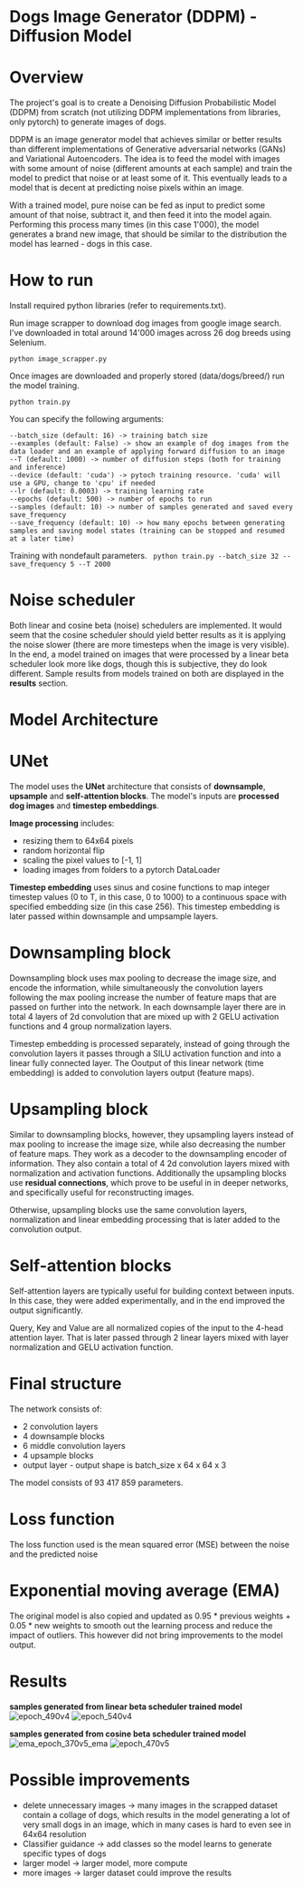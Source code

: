 # Dogs Image Generator (DDPM) - Diffusion Model

# Overview

The project's goal is to create a Denoising Diffusion Probabilistic Model (DDPM) from scratch (not utilizing DDPM implementations from libraries, only pytorch) to generate images of dogs.

DDPM is an image generator model that achieves similar or better results than different implementations of Generative adversarial networks (GANs) and Variational Autoencoders.
The idea is to feed the model with images with some amount of noise (different amounts at each sample) and train the model to predict that noise or at least some of it.
This eventually leads to a model that is decent at predicting noise pixels within an image.

With a trained model, pure noise can be fed as input to predict some amount of that noise, subtract it, and then feed it into the model again. Performing this process many times (in this case 1'000), the model generates a brand new image, that should be similar to the distribution the model has learned - dogs in this case.

# How to run

Install required python libraries (refer to requirements.txt).

Run image scrapper to download dog images from google image search. I've downloaded in total around 14'000 images across 26 dog breeds using Selenium.

``` python image_scrapper.py ```

Once images are downloaded and properly stored (data/dogs/breed/) run the model training.

``` python train.py ```

You can specify the following arguments:
```
--batch_size (default: 16) -> training batch size
--examples (default: False) -> show an example of dog images from the data loader and an example of applying forward diffusion to an image
--T (default: 1000) -> number of diffusion steps (both for training and inference)
--device (default: 'cuda') -> pytoch training resource. 'cuda' will use a GPU, change to 'cpu' if needed
--lr (default: 0.0003) -> training learning rate
--epochs (default: 500) -> number of epochs to run
--samples (default: 10) -> number of samples generated and saved every save_frequency
--save_frequency (default: 10) -> how many epochs between generating samples and saving model states (training can be stopped and resumed at a later time)
```

Training with nondefault parameters.
``` python train.py --batch_size 32 --save_frequency 5 --T 2000``` 

# Noise scheduler

Both linear and cosine beta (noise) schedulers are implemented. It would seem that the cosine scheduler should yield better results as it is applying the noise slower (there are more timesteps when the image is very visible).
In the end, a model trained on images that were processed by a linear beta scheduler look more like dogs, though this is subjective, they do look different.
Sample results from models trained on both are displayed in the **results** section.

# Model Architecture

# UNet
The model uses the **UNet** architecture that consists of **downsample**, **upsample** and **self-attention blocks**.
The model's inputs are **processed dog images** and **timestep embeddings**.

**Image processing** includes:
- resizing them to 64x64 pixels
- random horizontal flip
- scaling the pixel values to [-1, 1]
- loading images from folders to a pytorch DataLoader

**Timestep embedding** uses sinus and cosine functions to map integer timestep values (0 to T, in this case, 0 to 1000) to a continuous space with specified embedding size (in this case 256).
This timestep embedding is later passed within downsample and umpsample layers.
  

# Downsampling block
Downsampling block uses max pooling to decrease the image size, and encode the information, while simultaneously the convolution layers following the max pooling increase the number of feature maps that are passed on further into the network.
In each downsample layer there are in total 4 layers of 2d convolution that are mixed up with 2 GELU activation functions and 4 group normalization layers.

Timestep embedding is processed separately, instead of going through the convolution layers it passes through a SILU activation function and into a linear fully connected layer.
The Ooutput of this linear network (time embedding) is added to convolution layers output (feature maps).

# Upsampling block
Similar to downsampling blocks, however, they upsampling layers instead of max pooling to increase the image size, while also decreasing the number of feature maps. They work as a decoder to the downsampling encoder of information. They also contain a total of 4 2d convolution layers mixed with normalization and activation functions.
Additionally the upsampling blocks use **residual connections**, which prove to be useful in in deeper networks, and specifically useful for reconstructing images.

Otherwise, upsampling blocks use the same convolution layers, normalization and linear embedding processing that is later added to the convolution output.

# Self-attention blocks
Self-attention layers are typically useful for building context between inputs. In this case, they were added experimentally, and in the end improved the output significantly.

Query, Key and Value are all normalized copies of the input to the 4-head attention layer. That is later passed through 2 linear layers mixed with layer normalization and GELU activation function.

# Final structure
The network consists of:
- 2 convolution layers
- 4 downsample blocks
- 6 middle convolution layers
- 4 upsample blocks
- output layer - output shape is batch_size x 64 x 64 x 3

The model consists of 93 417 859 parameters.

# Loss function
The loss function used is the mean squared error (MSE) between the noise and the predicted noise

# Exponential moving average (EMA)
The original model is also copied and updated as 0.95 * previous weights + 0.05 * new weights to smooth out the learning process and reduce the impact of outliers.
This however did not bring improvements to the model output.

# Results

**samples generated from linear beta scheduler trained model**
![epoch_490v4](https://github.com/WojciechPiaskowski/dogs-image-generator-DDPM/assets/57685224/272513e3-b471-4d5a-89ce-3d6056dc91e6)
![epoch_540v4](https://github.com/WojciechPiaskowski/dogs-image-generator-DDPM/assets/57685224/a9dd4261-ad76-4d49-8aaf-bb4fe17d9ade)

**samples generated from cosine beta scheduler trained model**
![ema_epoch_370v5_ema](https://github.com/WojciechPiaskowski/dogs-image-generator-DDPM/assets/57685224/18151502-450e-4699-8150-38d3db8babe6)
![epoch_470v5](https://github.com/WojciechPiaskowski/dogs-image-generator-DDPM/assets/57685224/fe6ebcf5-30aa-44a9-84d2-b59156e5c059)

# Possible improvements

- delete unnecessary images -> many images in the scrapped dataset contain a collage of dogs, which results in the model generating a lot of very small dogs in an image, which in many cases is hard to even see in 64x64 resolution
- Classifier guidance -> add classes so the model learns to generate specific types of dogs
- larger model -> larger model, more compute
- more images -> larger dataset could improve the results
